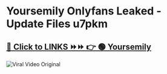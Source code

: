 
 # Yoursemily Onlyfans Leaked - Update Files u7pkm

## <h2><a href="https://clipsfans.com/Yoursemily&ref=git">🔗 Click to LINKS ⏩⏩ 👉 🟢 Yoursemily </a></h2>

<a href="https://clipsfans.com/Yoursemily&ref=git" rel="nofollow" data-target="animated-image.originalLink"><img src="https://i.ibb.co.com/xMMVF88/686577567.gif" alt="Viral Video Original" style="max-width: 100%; display: inline-block;" data-target="animated-image.originalImage"></a>

